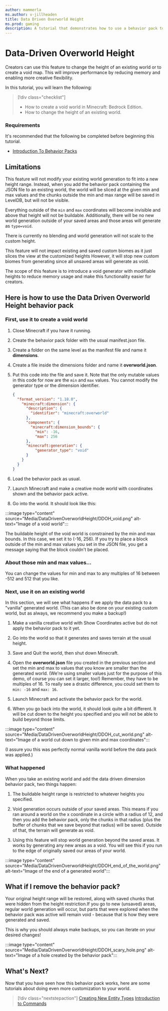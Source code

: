 ```yaml
---
author: mammerla
ms.author: v-jillheaden
title: Data Driven Overworld Height
ms.prod: gaming
description: A tutorial that demonstrates how to use a behavior pack to constrain the height of a world.
---
```


# Data-Driven Overworld Height

Creators can use this feature to change the height of an existing world or to create a void map. This will improve performance by reducing memory and enabling more creative flexibility.

In this tutorial, you will learn the following:

> [!div class="checklist"]
>
> - How to create a void world in Minecraft: Bedrock Edition.
> - How to change the height of an existing world.

### Requirements

It's recommended that the following be completed before beginning this tutorial.

- [Introduction To Behavior Packs](ResourcePack.md)

## Limitations

This feature will not modify your existing world generation to fit into a new height range. Instead, when you add the behavior pack containing the JSON file to an existing world, the world will be sliced at the given min and max values and the chunks outside the min and max range will be saved in LevelDB, but will not be visible.

Everything outside of the `min` and `max` coordinates will become invisible and above that height will not be buildable. Additionally, there will be no new world generation outside of your saved areas and those areas will generate as `type=void`.

There is currently no blending and world generation will not scale to the custom height.

This feature will not impact existing and saved custom biomes as it just slices the view at the customized heights However, it will stop new custom biomes from generating since all unsaved areas will generate as void.

The scope of this feature is to introduce a void generator with modifiable heights to reduce memory usage and make this functionality easier for creators.

## Here is how to use the Data Driven Overworld Height behavior pack

### First, use it to create a void world

1. Close Minecraft if you have it running.

1. Create the behavior pack folder with the usual manifest.json file.

1. Create a folder on the same level as the manifest file and name it **dimensions**.

1. Create a file inside the dimensions folder and name it **overworld.json**.

1. Put this code into the file and save it. Note that the only mutable values in this code for now are the `min` and `max` values. You cannot modify the generator type or the dimension identifier.

    ```json
    {
      "format_version": "1.18.0",
        "minecraft:dimension": {
          "description": {
            "identifier": "minecraft:overworld"
          },
          "components": {
            "minecraft:dimension_bounds": {
              "min": -16,
              "max": 256
          },
          "minecraft:generation": {
              "generator_type": "void"
          }
        }
      }
    }
    ```

1. Load the behavior pack as usual.

1. Launch Minecraft and make a creative mode world with coordinates shown and the behavior pack active.

1. Go into the world. It should look like this:

:::image type="content" source="Media/DataDrivenOverworldHeight/DDOH_void.png" alt-text="Image of a void world":::

The buildable height of the void world is constrained by the min and max bounds. In this case, we set it to (-16, 256). If you try to place a block outside of the min and max values you set in the JSON file, you get a message saying that the block couldn't be placed.

### About those min and max values...

You can change the values for min and max to any multiples of 16 between -512 and 512 that you like.

### Next, use it on an existing world

In this section, we will see what happens if we apply the data pack to a "vanilla" generated world. (This can also be done on your existing custom world, but as always, we recommend you make a backup!)

1. Make a vanilla creative world with Show Coordinates active but do not apply the behavior pack to it yet.

2. Go into the world so that it generates and saves terrain at the usual height.

3. Save and Quit the world, then shut down Minecraft.

4. Open the **overworld.json** file you created in the previous section and set the min and max to values that you know are smaller than the generated world. (We're using smaller values just for the purpose of this demo, of course you can set it larger, too!) Remember, they have to be multiples of 16. To really see a drastic difference, you could set them to `min: -16` and `max: 16`.

5. Launch Minecraft and activate the behavior pack for the world.

6. When you go back into the world, it should look quite a bit different. It will be cut down to the height you specified and you will not be able to build beyond those limits.

:::image type="content" source="Media/DataDrivenOverworldHeight/DDOH_cut_world.png" alt-text="Image of a world cut down to given min and max coordinates":::

(I assure you this was perfectly normal vanilla world before the data pack was applied.)

### What happened

When you take an existing world and add the data driven dimension behavior pack, two things happen:

1. The buildable height range is restricted to whatever heights you specified.

1. Void generation occurs outside of your saved areas. This means if you ran around a world on the x coordinate in a circle with a radius of 12, and then you add the behavior pack, only the chunks in that radius (plus the buffer of chunks that we save beyond that radius) will be saved. Outside of that, the terrain will generate as void.

1. Using this feature will stop world generation beyond the saved areas. It works by generating any new areas as a void. You will see this if you run to the edge of originally saved our areas of your world. 
 
:::image type="content" source="Media/DataDrivenOverworldHeight/DDOH_end_of_the_world.png" alt-text="Image of the end of a generated world":::

## What if I remove the behavior pack?

Your original height range will be restored, along with saved chunks that were hidden from the height restriction.If you go to new (unsaved) areas, regular world generation will occur, but parts that were explored when the behavior pack was active will remain void - because that is how they were generated and saved.

This is why you should always make backups, so you can iterate on your desired changes!

:::image type="content" source="Media/DataDrivenOverworldHeight/DDOH_scary_hole.png" alt-text="Image of a hole created by the behavior pack":::

## What's Next?

Now that you have seen how this behavior pack works, here are some tutorials about doing even more customization to your world.

> [!div class="nextstepaction"]
> [Creating New Entity Types](introductiontoaddentity.md)
> [Introduction to Commands](CommandsIntroduction.md)
